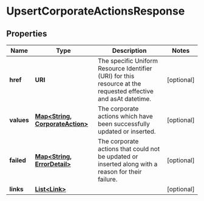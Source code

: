 

# UpsertCorporateActionsResponse


## Properties

Name | Type | Description | Notes
------------ | ------------- | ------------- | -------------
**href** | **URI** | The specific Uniform Resource Identifier (URI) for this resource at the requested effective and asAt datetime. |  [optional]
**values** | [**Map&lt;String, CorporateAction&gt;**](CorporateAction.md) | The corporate actions which have been successfully updated or inserted. |  [optional]
**failed** | [**Map&lt;String, ErrorDetail&gt;**](ErrorDetail.md) | The corporate actions that could not be updated or inserted along with a reason for their failure. |  [optional]
**links** | [**List&lt;Link&gt;**](Link.md) |  |  [optional]




